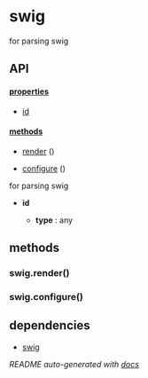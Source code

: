 # swig


for parsing swig



## API

#### [properties](#swig-properties)

  - [id](#swig-properties-id)


#### [methods](#swig-methods)

  - [render](#swig-methods-render) ()

  - [configure](#swig-methods-configure) ()



for parsing swig

- **id** 

  - **type** : any



<a name="swig-methods"></a> 

## methods 

<a name="swig-methods-render"></a> 

### swig.render()



<a name="swig-methods-configure"></a> 

### swig.configure()





## dependencies 
- [swig](http://npmjs.org/package/swig)


*README auto-generated with [docs](https://github.com/bigcompany/resources/tree/master/docs)*